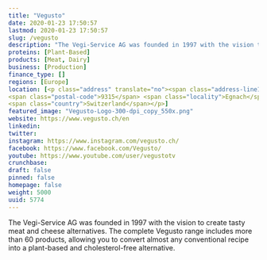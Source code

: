```yaml
---
title: "Vegusto"
date: 2020-01-23 17:50:57
lastmod: 2020-01-23 17:50:57
slug: /vegusto
description: "The Vegi-Service AG was founded in 1997 with the vision to create tasty meat and cheese alternatives. The complete Vegusto range includes more than 60 products, allowing you to convert almost any conventional recipe into a plant-based and cholesterol-free alternative."
proteins: [Plant-Based]
products: [Meat, Dairy]
business: [Production]
finance_type: []
regions: [Europe]
location: [<p class="address" translate="no"><span class="address-line1">Bahnhofstrasse</span><br>
<span class="postal-code">9315</span> <span class="locality">Egnach</span><br>
<span class="country">Switzerland</span></p>]
featured_image: "Vegusto-Logo-300-dpi_copy_550x.png"
website: https://www.vegusto.ch/en
linkedin: 
twitter: 
instagram: https://www.instagram.com/vegusto.ch/
facebook: https://www.facebook.com/Vegusto/
youtube: https://www.youtube.com/user/vegustotv
crunchbase: 
draft: false
pinned: false
homepage: false
weight: 5000
uuid: 5774
---
```

The Vegi-Service AG was founded in 1997 with the vision to create tasty meat and cheese alternatives. The complete Vegusto range includes more than 60 products, allowing you to convert almost any conventional recipe into a plant-based and cholesterol-free alternative.
